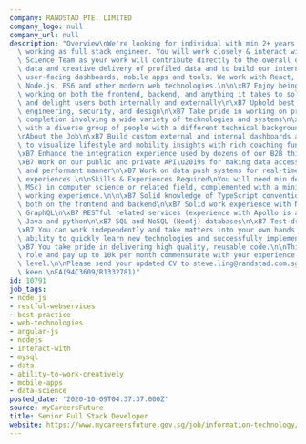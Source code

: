 ```yaml
---
company: RANDSTAD PTE. LIMITED
company_logo: null
company_url: null
description: "Overview\nWe're looking for individual with min 2+ years of experience\
  \ working as full stack engineer. You will work closely & interact with our Data\
  \ Science Team as your work will contribute directly to the overall quality of ingested\
  \ data and creative delivery of profiled data and to build our internal and external\
  \ user-facing dashboards, mobile apps and tools. We work with React, React Native,\
  \ Node.js, ES6 and other modern web technologies.\n\n\xB7 Enjoy being a generalist\
  \ working on both the frontend, backend, and anything it takes to solve problems\
  \ and delight users both internally and externally\n\xB7 Uphold best practices in\
  \ engineering, security, and design\n\xB7 Take pride in working on projects to successful\
  \ completion involving a wide variety of technologies and systems\n\xB7 Enjoy working\
  \ with a diverse group of people with a different technical background and focus\n\
  \nAbout the Job\n\xB7 Build custom external and internal dashboards and mobile apps\
  \ to visualize lifestyle and mobility insights with rich coaching functionality\n\
  \xB7 Enhance the integration experience used by dozens of our B2B third party developers\n\
  \xB7 Work on our public and private API\u2019s for making data accessible in a secure\
  \ and performant manner\n\xB7 Work on data push systems for real-time interaction\
  \ experiences.\n\nSkills & Experiences Required\nYou will need min degree (BSc or\
  \ MSc) in computer science or related field, complemented with a minimum of 2 years\
  \ working experience.\n\n\xB7 Solid knowledge of TypeScript conventions and patterns,\
  \ both on the frontend and backend\n\xB7 Solid work experience with NodeJS ecosystem\
  \ GraphQL\n\xB7 RESTful related services (experience with Apollo is a plus)\n\xB7\
  \ Java and python\n\xB7 SQL and NoSQL (Neo4j) databases\n\xB7 Test-driven design\n\
  \xB7 You can work independently and take matters into your own hands.\n\xB7 The\
  \ ability to quickly learn new technologies and successfully implement them is essential\n\
  \xB7 You take pride in delivering high quality, reusable code.\n\nThis is a PERM\
  \ role and pay up to 10k per month commensurate with your experience and competency\
  \ level.\n\nPlease send your updated CV to steve.ling@randstad.com.sg if you're\
  \ keen.\nEA(94C3609/R1332781)"
id: 10791
job_tags:
- node.js
- restful-webservices
- best-practice
- web-technologies
- angular-js
- nodejs
- interact-with
- mysql
- data
- ability-to-work-creatively
- mobile-apps
- data-science
posted_date: '2020-10-09T04:37:37.000Z'
source: myCareersFuture
title: Senior Full Stack Developer
website: https://www.mycareersfuture.gov.sg/job/information-technology/senior-full-stack-developer-randstad-f7e68fd1e95ff4d09246b62ef6a430e6
---
```

